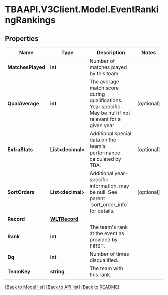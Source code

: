 
# TBAAPI.V3Client.Model.EventRankingRankings

## Properties

Name | Type | Description | Notes
------------ | ------------- | ------------- | -------------
**MatchesPlayed** | **int** | Number of matches played by this team. | 
**QualAverage** | **int** | The average match score during qualifications. Year specific. May be null if not relevant for a given year. | [optional] 
**ExtraStats** | **List&lt;decimal&gt;** | Additional special data on the team&#39;s performance calculated by TBA. | [optional] 
**SortOrders** | **List&lt;decimal&gt;** | Additional year-specific information, may be null. See parent &#x60;sort_order_info&#x60; for details. | [optional] 
**Record** | [**WLTRecord**](WLTRecord.md) |  | 
**Rank** | **int** | The team&#39;s rank at the event as provided by FIRST. | 
**Dq** | **int** | Number of times disqualified. | 
**TeamKey** | **string** | The team with this rank. | 

[[Back to Model list]](../README.md#documentation-for-models)
[[Back to API list]](../README.md#documentation-for-api-endpoints)
[[Back to README]](../README.md)

